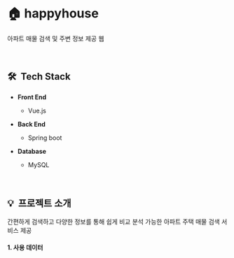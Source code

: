 # 🏠 happyhouse
  아파트 매물 검색 및 주변 정보 제공 웹
  <br><br><br>
  
## 🛠 &nbsp;Tech Stack

  * **Front End**   
    * Vue.js   

  * **Back End**   
    * Spring boot   

  * **Database**   
    * MySQL
<br><br><br>

## 💡 &nbsp;프로젝트 소개
간편하게 검색하고 
다양한 정보를 통해 쉽게 비교 분석 가능한 
아파트 주택 매물 검색 서비스 제공
<br>

#### 1. 사용 데이터

